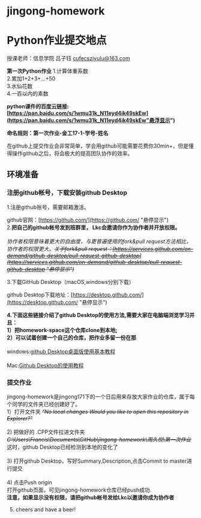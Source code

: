 # jingong-homework
Python作业提交地点
=======================
授课老师：信息学院 吕子钰 cufecsziyulu@163.com

**第一次Python作业**
   1.计算体重系数<br>
   2.累加1+2+3+...+50<br>
   3.水仙花数<br>
   4.一百以内的素数<br>

**python课件的百度云链接:[https://pan.baidu.com/s/1wmu31k_N11eyd4ik49skEw](https://pan.baidu.com/s/1wmu31k_N11eyd4ik49skEw"悬浮显示")**

**命名规则：第一次作业-金工17-1-学号-姓名**

在github上提交作业会非常简单，学会用github可能需要花费你30min+，但是懂得操作github之后，将会极大的提高团队协作的效率。<br>


## 环境准备

### **注册github帐号，下载安装github Desktop** 

1.注册github账号，需要邮箱激活。

github官网：[https://github.com/](https://github.com/ "悬停显示") 
<br>
2.**把自己的github帐号发到班群里， Lkc会邀请你作为协作者并开放权限。**<br><br>
*协作者权限意味着更大的自由度，与更普遍使用的fork&pull request方法相比，协作者的权限更大。~~关于fork&pull request：[https://services.github.com/on-demand/github-desktop/pull-request-github-desktop](https://services.github.com/on-demand/github-desktop/pull-request-github-desktop "悬停显示")~~*

3.下载GitHub Desktop（macOS,windows分别下载）

github Desktop下载地址：[https://desktop.github.com/](https://desktop.github.com/ "悬停显示")

**4.下面这些链接介绍了github Desktop的使用方法,需要大家在电脑端浏览学习并且：<br>
1）把homework-space这个仓库clone到本地;<br>
2）可以试着创建一个自己的仓库，把作业多留一份在那<br>**
<br>
windows:[github Desktop桌面版使用基本教程](https://www.jianshu.com/p/1e45b93bd593) <br>
<br>
Mac:[Github Desktop的使用教程](https://www.jianshu.com/p/6063974849db?_u_u_u=0.9533256715377905)<br>


### 提交作业

jingong-homework是jingong171下的一个日后用来存放大家作业的仓库，属于每个同学的文件夹已经创建好了。<br>
1）打开文件夹 ~~*"No local changes   Would you like to open this repository in Explorer?"*~~<br>
<br>
2) 把做好的 .CPP文件拉进文件夹  ~~*C:\Users\Francis\Documents\GitHub\jingong-homework\周久悦\第一次作业*~~ <br>
   这时，github Desktop已经检测到本地的变化了<br>
   <br>
3) 打开github Desktop，写好Summary,Description,点击Commit to master进行提交<br>
<br>
4) 点击Push origin<br>
   打开github页面，可见jingong-homework仓库已经push成功.<br>
   **注意，如果显示没有权限，请把github帐号发给Lkc以邀请你成为协作者**<br>
   
5) cheers and have a beer!<br>
